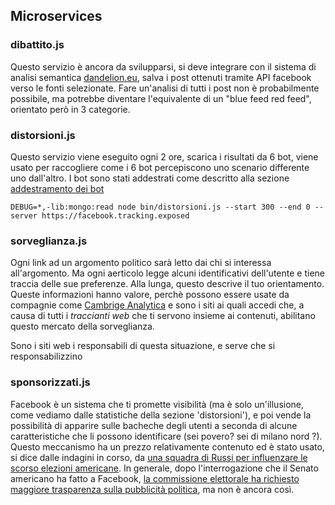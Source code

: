 ## Microservices

### dibattito.js

Questo servizio è ancora da svilupparsi, si deve integrare con il sistema di analisi semantica [dandelion.eu](https://dandelion.eu), salva i post ottenuti tramite API facebook verso le fonti selezionate. Fare un'analisi di tutti i post non è probabilmente possibile, ma potrebbe diventare l'equivalente di un "blue feed red feed", orientato però in 3 categorie.


### distorsioni.js

Questo servizio viene eseguito ogni 2 ore, scarica i risultati da 6 bot, viene usato per raccogliere come i 6 bot percepiscono uno scenario differente uno dall'altro. I bot sono stati addestrati come descritto alla sezione [addestramento dei bot](https://elezioni.tracking.exposed/distorsioni/addestramento)

```
DEBUG=*,-lib:mongo:read node bin/distorsioni.js --start 300 --end 0 --server https://facebook.tracking.exposed
```


### sorveglianza.js

Ogni link ad un argomento politico sarà letto dai chi si interessa all'argomento. Ma ogni aerticolo legge alcuni identificativi dell'utente e tiene traccia delle sue preferenze. Alla lunga, questo descrive il tuo orientamento. Queste informazioni hanno valore, perchè possono essere usate da compagnie come [Cambrige Analytica](https://www.valigiablu.it/cambridge-analytica-big-data-trump-facebook/) e sono i siti ai quali accedi che, a causa di tutti i *traccianti web* che ti servono insieme ai contenuti, abilitano questo mercato della sorveglianza.

Sono i siti web i responsabili di questa situazione, e serve che si responsabilizzino

### sponsorizzati.js

Facebook è un sistema che ti promette visibilità (ma è solo un'illusione, come vediamo dalle statistiche della sezione 'distorsioni'), e poi vende la possibilità di apparire sulle bacheche degli utenti a seconda di alcune caratteristiche che li possono identificare (sei povero? sei di milano nord ?). Questo meccanismo ha un prezzo relativamente contenuto ed è stato usato, si dice dalle indagini in corso, da [una squadra di Russi per influenzare le scorso elezioni americane](http://www.ilsole24ore.com/art/mondo/2017-10-31/russiagate-post-mosca-facebook-126-milioni-americani-082833.shtml). In generale, dopo l'interrogazione che il Senato americano ha fatto a Facebook, [la commissione elettorale ha richiesto maggiore trasparenza sulla pubblicità politica](https://www.electoralcommission.org.uk/i-am-a/journalist/electoral-commission-media-centre/news-releases-donations/changes-to-political-finance-laws-recommended,-to-improve-transparency-and-confidence-in-elections), ma non è ancora così.
